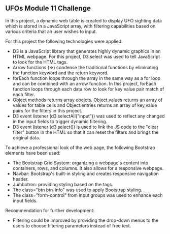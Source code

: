 ## UFOs Module 11 Challenge

In this project, a dynamic web table is created to display UFO sighting data which is stored in a JavaScript array, with filtering capabilities based on various criteria that an user wishes to input.

For this project the following technologies were applied:
 - D3 is a JavaScript library that generates highly dynamic graphics in an HTML webpage.  For this project, D3.select was used to tell JavaScript to look for the HTML tags.
 - Arrow functions (=>) condense the traditional functions by eliminating the function keyword and the return keyword.
 - forEach function loops through the array in the same way as a for loop and can be combined with an arrow function. In this project, forEach function loops through each data row to look for key value pair match of each filter.
 - Object methods returns array obejcts.  Object.values returns an array of values for table cells and Object.entries returns an array of key,value pairs for the filters in this project.
 - D3 event listener (d3.selectAll("input")) was used to reflect any changed in the input fields to trigger dynamic filtering.
 - D3 event listener (d3.select()) is used to link the JS code to the "clear filter" button in the HTML so that it can reset the filters and brings the original data.

 To achieve a professional look of the web page, the following Bootstrap elements have been used:
 - The Bootstrap Grid System: organizing a webpage's content into containers, rows, and columns. It also allows for a responsive webpage.
 - Navbar: Bootstrap's built-in styling and creates responsive navigation header.
 - Jumbotron: providing styling based on the tags.
 - The class="btn btn-info" was used to apply Bootstrap styling.
 - The class="form-control" from input groups was used to enhance each input fields.

 Recommendation for further development:
 - Filtering could be improved by providing the drop-down menus to the users to choose filtering parameters instead of free text.

 
